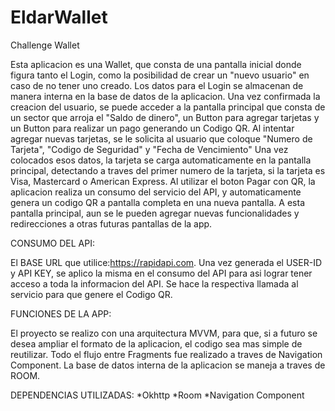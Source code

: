 # EldarWallet
Challenge Wallet

Esta aplicacion es una Wallet, que consta de una pantalla inicial donde figura tanto el Login, como la posibilidad de crear un "nuevo usuario"
en caso de no tener uno creado. Los datos para el Login se almacenan de manera interna en la base de datos de la aplicacion. Una vez confirmada la creacion del usuario,
se puede acceder a la pantalla principal que consta de un sector que arroja el "Saldo de dinero", un Button para agregar tarjetas y un Button para realizar un
pago generando un Codigo QR. Al intentar agregar nuevas tarjetas, se le solicita al usuario que coloque "Numero de Tarjeta", "Codigo de Seguridad" y "Fecha de Vencimiento"
Una vez colocados esos datos, la tarjeta se carga automaticamente en la pantalla principal, detectando a traves del primer numero de la tarjeta, si la tarjeta es 
Visa, Mastercard o American Express. Al utilizar el boton Pagar con QR, la aplicacion realiza un consumo del servicio del API, y automaticamente genera un codigo QR
a pantalla completa en una nueva pantalla. A esta pantalla principal, aun se le pueden agregar nuevas funcionalidades y redirecciones a otras futuras pantallas de la app.

CONSUMO DEL API:

El BASE URL que utilice:https://rapidapi.com. Una vez generada el USER-ID y API KEY, se aplico la misma en el consumo del API para asi lograr tener acceso 
a toda la informacion del API. Se hace la respectiva llamada al servicio para que genere el Codigo QR.

FUNCIONES DE LA APP:

El proyecto se realizo con una arquitectura MVVM, para que, si a futuro se desea ampliar el formato de la aplicacion, el codigo sea mas simple de reutilizar. 
Todo el flujo entre Fragments fue realizado a traves de Navigation Component.
La base de datos interna de la aplicacion se maneja a traves de ROOM.

DEPENDENCIAS UTILIZADAS:
 *Okhttp
 *Room
 *Navigation Component
